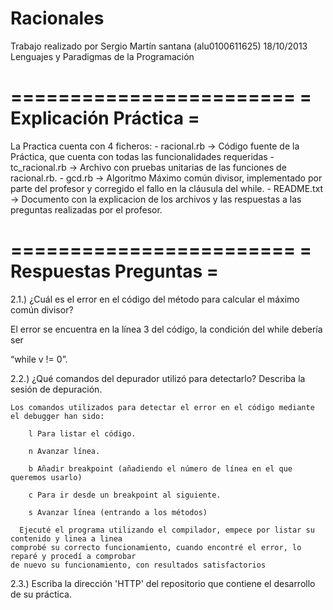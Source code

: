 Racionales
==========
	
Trabajo realizado por Sergio Martín santana (alu0100611625)
18/10/2013
Lenguajes y Paradigmas de la Programación

========================
= Explicación Práctica =
========================
La Practica cuenta con 4 ficheros:
	- racional.rb   -> Código fuente de la Práctica, que cuenta con todas las funcionalidades requeridas
	- tc_racional.rb -> Archivo con pruebas unitarias de las funciones de racional.rb.
	- gcd.rb         -> Algoritmo Máximo común divisor, implementado por parte del profesor y 
			corregido el fallo en la cláusula del while.
	- README.txt     -> Documento con la explicacion de los archivos y las respuestas a las preguntas realizadas por el profesor.

========================
= Respuestas Preguntas =
=======================	
	
2.1.) ¿Cuál es el error en el código del método para calcular el máximo común divisor?


El error se encuentra en la línea 3 del código, la condición del while debería ser

“while v != 0”.


2.2.) ¿Qué comandos del depurador utilizó para detectarlo? Describa la sesión de depuración.

    Los comandos utilizados para detectar el error en el código mediante el debugger han sido:

        l Para listar el código.

        n Avanzar línea.

        b Añadir breakpoint (añadiendo el número de línea en el que queremos usarlo)

        c Para ir desde un breakpoint al siguiente.

        s Avanzar línea (entrando a los métodos)

      Ejecuté el programa utilizando el compilador, empece por listar su contenido y linea a linea 
    comprobé su correcto funcionamiento, cuando encontré el error, lo reparé y procedí a comprobar 
    de nuevo su funcionamiento, con resultados satisfactorios


   2.3.) Escriba la dirección 'HTTP' del repositorio que contiene el desarrollo de su práctica.
